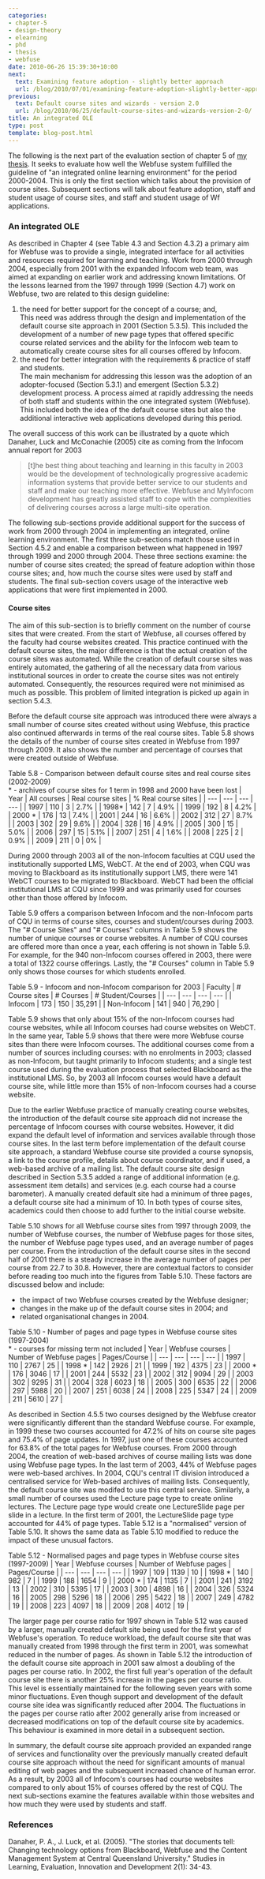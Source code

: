 ```yaml
---
categories:
- chapter-5
- design-theory
- elearning
- phd
- thesis
- webfuse
date: 2010-06-26 15:39:30+10:00
next:
  text: Examining feature adoption - slightly better approach
  url: /blog/2010/07/01/examining-feature-adoption-slightly-better-approach/
previous:
  text: Default course sites and wizards - version 2.0
  url: /blog/2010/06/25/default-course-sites-and-wizards-version-2-0/
title: An integrated OLE
type: post
template: blog-post.html
---
```

The following is the next part of the evaluation section of chapter 5 of [my thesis](/blog/research/phd-thesis/). It seeks to evaluate how well the Webfuse system fulfilled the guideline of "an integrated online learning environment" for the period 2000-2004. This is only the first section which talks about the provision of course sites. Subsequent sections will talk about feature adoption, staff and student usage of course sites, and staff and student usage of Wf applications.

### An integrated OLE

As described in Chapter 4 (see Table 4.3 and Section 4.3.2) a primary aim for Webfuse was to provide a single, integrated interface for all activities and resources required for learning and teaching. Work from 2000 through 2004, especially from 2001 with the expanded Infocom web team, was aimed at expanding on earlier work and addressing known limitations. Of the lessons learned from the 1997 through 1999 (Section 4.7) work on Webfuse, two are related to this design guideline:

1. the need for better support for the concept of a course; and,  
    This need was address through the design and implementation of the default course site approach in 2001 (Section 5.3.5). This included the development of a number of new page types that offered specific course related services and the ability for the Infocom web team to automatically create course sites for all courses offered by Infocom.
2. the need for better integration with the requirements & practice of staff and students.  
    The main mechanism for addressing this lesson was the adoption of an adopter-focused (Section 5.3.1) and emergent (Section 5.3.2) development process. A process aimed at rapidly addressing the needs of both staff and students within the one integrated system (Webfuse). This included both the idea of the default course sites but also the additional interactive web applications developed during this period.

The overall success of this work can be illustrated by a quote which Danaher, Luck and McConachie (2005) cite as coming from the Infocom annual report for 2003

> \[t\]he best thing about teaching and learning in this faculty in 2003 would be the development of technologically progressive academic information systems that provide better service to our students and staff and make our teaching more effective. Webfuse and MyInfocom development has greatly assisted staff to cope with the complexities of delivering courses across a large multi-site operation.

The following sub-sections provide additional support for the success of work from 2000 through 2004 in implementing an integrated, online learning environment. The first three sub-sections match those used in Section 4.5.2 and enable a comparison between what happened in 1997 through 1999 and 2000 through 2004. These three sections examine: the number of course sites created; the spread of feature adoption within those course sites; and, how much the course sites were used by staff and students. The final sub-section covers usage of the interactive web applications that were first implemented in 2000.

#### Course sites

The aim of this sub-section is to briefly comment on the number of course sites that were created. From the start of Webfuse, all courses offered by the faculty had course websites created. This practice continued with the default course sites, the major difference is that the actual creation of the course sites was automated. While the creation of default course sites was entirely automated, the gathering of all the necessary data from various institutional sources in order to create the course sites was not entirely automated. Consequently, the resources required were not minimised as much as possible. This problem of limited integration is picked up again in section 5.4.3.

Before the default course site approach was introduced there were always a small number of course sites created without using Webfuse, this practice also continued afterwards in terms of the real course sites. Table 5.8 shows the details of the number of course sites created in Webfuse from 1997 through 2009. It also shows the number and percentage of courses that were created outside of Webfuse.

Table 5.8 - Comparison between default course sites and real course sites (2002-2009)  
\* - archives of course sites for 1 term in 1998 and 2000 have been lost
| Year | All courses | Real course sites | % Real course sites |
| --- | --- | --- | --- |
| 1997 | 110 | 3 | 2.7% |
| 1998\* | 142 | 7 | 4.9% |
| 1999 | 192 | 8 | 4.2% |
| 2000 \* | 176 | 13 | 7.4% |
| 2001 | 244 | 16 | 6.6% |
| 2002 | 312 | 27 | 8.7% |
| 2003 | 302 | 29 | 9.6% |
| 2004 | 328 | 16 | 4.9% |
| 2005 | 300 | 15 | 5.0% |
| 2006 | 297 | 15 | 5.1% |
| 2007 | 251 | 4 | 1.6% |
| 2008 | 225 | 2 | 0.9% |
| 2009 | 211 | 0 | 0% |

During 2000 through 2003 all of the non-Infocom faculties at CQU used the institutionally supported LMS, WebCT. At the end of 2003, when CQU was moving to Blackboard as its institutionally support LMS, there were 141 WebCT courses to be migrated to Blackboard. WebCT had been the official institutional LMS at CQU since 1999 and was primarily used for courses other than those offered by Infocom.

Table 5.9 offers a comparison between Infocom and the non-Infocom parts of CQU in terms of course sites, courses and student/courses during 2003. The "# Course Sites" and "# Courses" columns in Table 5.9 shows the number of unique courses or course websites. A number of CQU courses are offered more than once a year, each offering is not shown in Table 5.9. For example, for the 940 non-Infocom courses offered in 2003, there were a total of 1322 course offerings. Lastly, the "# Courses" column in Table 5.9 only shows those courses for which students enrolled.

Table 5.9 - Infocom and non-Infocom comparison for 2003
| Faculty | \# Course sites | \# Courses | \# Student/Courses |
| --- | --- | --- | --- |
| Infocom | 173 | 150 | 35,291 |
| Non-Infocom | 141 | 940 | 76,290 |

Table 5.9 shows that only about 15% of the non-Infocom courses had course websites, while all Infocom courses had course websites on WebCT. In the same year, Table 5.9 shows that there were more Webfuse course sites than there were Infocom courses. The additional courses come from a number of sources including courses: with no enrolments in 2003; classed as non-Infocom, but taught primarily to Infocom students; and a single test course used during the evaluation process that selected Blackboard as the institutional LMS. So, by 2003 all Infocom courses would have a default course site, while little more than 15% of non-Infocom courses had a course website.

Due to the earlier Webfuse practice of manually creating course websites, the introduction of the default course site approach did not increase the percentage of Infocom courses with course websites. However, it did expand the default level of information and services available through those course sites. In the last term before implementation of the default course site approach, a standard Webfuse course site provided a course synopsis, a link to the course profile, details about course coordinator, and if used, a web-based archive of a mailing list. The default course site design described in Section 5.3.5 added a range of additional information (e.g. assessment item details) and services (e.g. each course had a course barometer). A manually created default site had a minimum of three pages, a default course site had a minimum of 10. In both types of course sites, academics could then choose to add further to the initial course website.

Table 5.10 shows for all Webfuse course sites from 1997 through 2009, the number of Webfuse courses, the number of Webfuse pages for those sites, the number of Webfuse page types used, and an average number of pages per course. From the introduction of the default course sites in the second half of 2001 there is a steady increase in the average number of pages per course from 22.7 to 30.8. However, there are contextual factors to consider before reading too much into the figures from Table 5.10. These factors are discussed below and include:

- the impact of two Webfuse courses created by the Webfuse designer;
- changes in the make up of the default course sites in 2004; and
- related organisational changes in 2004.

Table 5.10 - Number of pages and page types in Webfuse course sites (1997-2004)  
\* - courses for missing term not included
| Year | Webfuse courses | Number of Webfuse pages | Pages/Course |
| --- | --- | --- | --- |
| 1997 | 110 | 2767 | 25 |
| 1998 \* | 142 | 2926 | 21 |
| 1999 | 192 | 4375 | 23 |
| 2000 \* | 176 | 3046 | 17 |
| 2001 | 244 | 5532 | 23 |
| 2002 | 312 | 9094 | 29 |
| 2003 | 302 | 9295 | 31 |
| 2004 | 328 | 6023 | 18 |
| 2005 | 300 | 6535 | 22 |
| 2006 | 297 | 5988 | 20 |
| 2007 | 251 | 6038 | 24 |
| 2008 | 225 | 5347 | 24 |
| 2009 | 211 | 5610 | 27 |

As described in Section 4.5.5 two courses designed by the Webfuse creator were significantly different than the standard Webfuse course. For example, in 1999 these two courses accounted for 47.2% of hits on course site pages and 75.4% of page updates. In 1997, just one of these courses accounted for 63.8% of the total pages for Webfuse courses. From 2000 through 2004, the creation of web-based archives of course mailing lists was done using Webfuse page types. In the last term of 2003, 44% of Webfuse pages were web-based archives. In 2004, CQU's central IT division introduced a centralised service for Web-based archives of mailing lists. Consequently, the default course site was modifed to use this central service. Similarly, a small number of courses used the Lecture page type to create online lectures. The Lecture page type would create one LectureSlide page per slide in a lecture. In the first term of 2001, the LectureSlide page type accounted for 44% of page types. Table 5.12 is a "normalised" version of Table 5.10. It shows the same data as Table 5.10 modified to reduce the impact of these unusual factors.

Table 5.12 - Normalised pages and page types in Webfuse course sites (1997-2009)
| Year | Webfuse courses | Number of Webfuse pages | Pages/Course |
| --- | --- | --- | --- |
| 1997 | 109 | 1139 | 10 |
| 1998 \* | 140 | 982 | 7 |
| 1999 | 188 | 1654 | 9 |
| 2000 \* | 174 | 1135 | 7 |
| 2001 | 241 | 3192 | 13 |
| 2002 | 310 | 5395 | 17 |
| 2003 | 300 | 4898 | 16 |
| 2004 | 326 | 5324 | 16 |
| 2005 | 298 | 5296 | 18 |
| 2006 | 295 | 5422 | 18 |
| 2007 | 249 | 4782 | 19 |
| 2008 | 223 | 4097 | 18 |
| 2009 | 208 | 4012 | 19 |

The larger page per course ratio for 1997 shown in Table 5.12 was caused by a larger, manually created default site being used for the first year of Webfuse's operation. To reduce workload, the default course site that was manually created from 1998 through the first term in 2001, was somewhat reduced in the number of pages. As shown in Table 5.12 the introduction of the default course site approach in 2001 saw almost a doubling of the pages per course ratio. In 2002, the first full year's operation of the default course site there is another 25% increase in the pages per course ratio. This level is essentially maintained for the following seven years with some minor fluctuations. Even though support and development of the default course site idea was significantly reduced after 2004. The fluctuations in the pages per course ratio after 2002 generally arise from increased or decreased modifications on top of the default course site by academics. This behaviour is examined in more detail in a subsequent section.

In summary, the default course site approach provided an expanded range of services and functionality over the previously manually created default course site approach without the need for significant amounts of manual editing of web pages and the subsequent increased chance of human error. As a result, by 2003 all of Infocom's courses had course websites compared to only about 15% of courses offered by the rest of CQU. The next sub-sections examine the features available within those websites and how much they were used by students and staff.

### References

Danaher, P. A., J. Luck, et al. (2005). "The stories that documents tell: Changing technology options from Blackboard, Webfuse and the Content Management System at Central Queensland University." Studies in Learning, Evaluation, Innovation and Development 2(1): 34-43.